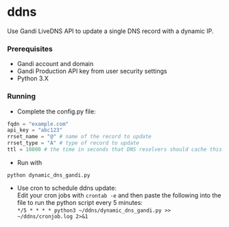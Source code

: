 # ddns
Use Gandi LiveDNS API to update a single DNS record with a dynamic IP.

### Prerequisites
- Gandi account and domain
- Gandi Production API key from user security settings
- Python 3.X

### Running
- Complete the config.py file:
```python
fqdn = "example.com" 
api_key = "abc123" 
rrset_name = "@" # name of the record to update
rrset_type = "A" # type of record to update
ttl = 10800 # the time in seconds that DNS resolvers should cache this record

```
- Run with 
```
python dynamic_dns_gandi.py
```

- Use cron to schedule ddns update:  
Edit your cron jobs with ```crontab -e``` and then paste the following into the file to run the python script every 5 minutes:  
```*/5 * * * * python3 ~/ddns/dynamic_dns_gandi.py >> ~/ddns/cronjob.log 2>&1```
